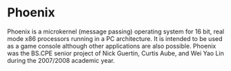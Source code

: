 Phoenix
=======

Phoenix is a microkernel (message passing) operating system for 16 bit, real mode x86 processors
running in a PC architecture. It is intended to be used as a game console although other
applications are also possible. Phoenix was the BS.CPE senior project of Nick Guertin, Curtis
Aube, and Wei Yao Lin during the 2007/2008 academic year.
